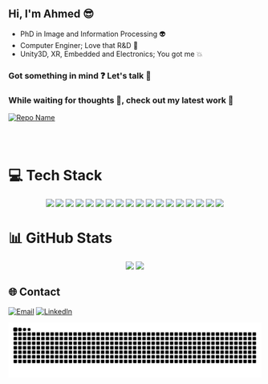 ## Hi, I'm Ahmed :sunglasses:

- PhD in Image and Information Processing :alien:</br>
- Computer Enginer; Love that R&D :construction_worker:</br>
- Unity3D, XR, Embedded and Electronics; You got me :boom:</br>

### Got something in mind :question: Let's talk :wave: </br>

### While waiting for thoughts 💭, check out my latest work 🚀 </br>
[![Repo Name](https://github-readme-stats.vercel.app/api/pin/?username=bentalebahmed&repo=BlueUnity&theme=dark&bg_color=00000000&text_color=ffffff&cache_seconds=60)](https://github.com/bentalebahmed/BlueUnity)

<br><br>

# 💻 Tech Stack

<p align="center">
  <img src="https://img.shields.io/badge/unity-%23000000.svg?style=for-the-badge&logo=unity&logoColor=white"/>
  <img src="https://img.shields.io/badge/c%23-%23239120.svg?style=for-the-badge&logo=csharp&logoColor=white"/>
  <img src="https://img.shields.io/badge/c-%2300599C.svg?style=for-the-badge&logo=c&logoColor=white"/>
  <img src="https://img.shields.io/badge/c++-%2300599C.svg?style=for-the-badge&logo=c%2B%2B&logoColor=white"/>
  <img src="https://img.shields.io/badge/-Android-a4c639?style=for-the-badge&logo=Android&logoColor=white"/>
  <img src="https://img.shields.io/badge/java-%23ED8B00.svg?style=for-the-badge&logo=openjdk&logoColor=white"/>
  <img src="https://img.shields.io/badge/python-3670A0?style=for-the-badge&logo=python&logoColor=ffdd54"/>
  <img src="https://img.shields.io/badge/-matlab-FF8200?style=for-the-badge&logo=MATLAB&logoColor=white"/>
  <img src="https://img.shields.io/badge/OCTAVE-darkblue?style=for-the-badge&logo=octave&logoColor=fcd683"/>
  <img src="https://img.shields.io/badge/opencv-%23white.svg?style=for-the-badge&logo=opencv&logoColor=white"/>
  <img src="https://img.shields.io/badge/TensorFlow-%23FF6F00.svg?style=for-the-badge&logo=TensorFlow&logoColor=white"/>
  <img src="https://img.shields.io/badge/PyTorch-%23EE4C2C.svg?style=for-the-badge&logo=PyTorch&logoColor=white"/> 
  <img src="https://img.shields.io/badge/-EasyEDA-5588FF?style=for-the-badge&logo=MATLAB&logoColor=white"/>
  <img src="https://img.shields.io/badge/-STM32-02224C?style=for-the-badge&logo=MATLAB&logoColor=white"/>
  <img src="https://img.shields.io/badge/-Arduino-00979D?style=for-the-badge&logo=Arduino&logoColor=white"/>
  <img src="https://img.shields.io/badge/-freecad-FF2300?style=for-the-badge&logo=MATLAB&logoColor=white"/>
  <img src="https://img.shields.io/badge/blender-%23F5792A.svg?style=for-the-badge&logo=blender&logoColor=white"/>
  <img src="https://img.shields.io/badge/-librecad-8DDA01?style=for-the-badge&logo=MATLAB&logoColor=white"/>
</p>


# 📊 GitHub Stats
<div align="center">
  
  <img src="https://github-readme-stats.vercel.app/api?username=bentalebahmed&theme=transparent&hide_border=false&include_all_commits=true&count_private=false"/>

  <img src="https://nirzak-streak-stats.vercel.app/?user=bentalebahmed&theme=transparent&hide_border=false"/>

 <!-- <img src="https://github-readme-stats.vercel.app/api/top-langs/?username=bentalebahmed&theme=transparent&hide_border=false&include_all_commits=true&count_private=false&layout=compact"/> -->

</div>


## 🌐 Contact
[![Email](https://img.shields.io/badge/ben.studio33@gmail.com-red?style=flat-square&logo=gmail&logoColor=white)](mailto:ben.studio33@gmail.com)  <!-- [![Instagram](https://img.shields.io/badge/Instagram-%23E4405F.svg?logo=Instagram&logoColor=white)](https://instagram.com/ben.studio33) --> [![LinkedIn](https://img.shields.io/badge/LinkedIn-%230077B5.svg?logo=linkedin&logoColor=white)](https://linkedin.com/in/https://www.linkedin.com/in/ahmed-bentaleb/) 

<div align="center">
<img src="https://raw.githubusercontent.com/bentalebahmed/bentalebahmed/output/snake.svg" alt="Snake Animation" />
</div>
